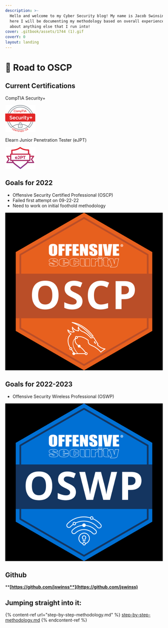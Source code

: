 ```yaml
---
description: >-
  Hello and welcome to my Cyber Security blog! My name is Jacob Swinsinski and
  here I will be documenting my methodology based on overall experience and just
  about anything else that I run into!
cover: .gitbook/assets/1744 (1).gif
coverY: 0
layout: landing
---
```


# 👋 Road to OSCP

## Current Certifications

CompTIA Security+

![](<.gitbook/assets/image (13).png>)

Elearn Junior Penetration Tester (eJPT)

<img src=".gitbook/assets/image (2) (6).png" alt="" data-size="original">

## Goals for 2022

* Offensive Security Certified Professional (OSCP)
* Failed first attempt on 09-22-22
* Need to work on initial foothold methodology

<img src=".gitbook/assets/image (5) (1) (1).png" alt="" data-size="original">

## Goals for 2022-2023

* Offensive Security Wireless Professional (OSWP)

![](<.gitbook/assets/image (2) (1) (1).png>)

## Github

****[**https://github.com/jswinss**](https://github.com/jswinss)****

## Jumping straight into it:

{% content-ref url="step-by-step-methodology.md" %}
[step-by-step-methodology.md](step-by-step-methodology.md)
{% endcontent-ref %}
